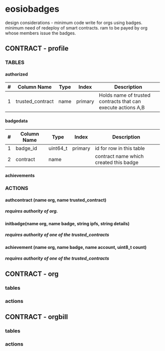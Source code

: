 # eosiobadges

design considerations - 
minimum code write for orgs using badges.
minimum need of redeploy of smart contracts.
ram to be payed by org whose members issue the badges.

## CONTRACT - profile 

### TABLES
#### authorized
| # | Column Name      | Type | Index   | Description                                                  |
|---|------------------|------|---------|--------------------------------------------------------------|
| 1 | trusted_contract | name | primary | Holds name of trusted contracts that can execute actions A,B |
#### badgedata
| # | Column Name | Type     | Index   | Description                            |
|---|-------------|----------|---------|----------------------------------------|
| 1 | badge_id    | uint64_t | primary | id for row in this table               |
| 2 | contract    | name     |         | contract name which created this badge |
#### achievements
### ACTIONS
#### authcontract (name org, name trusted_contract)
##### requires authority of org.
#### initbadge(name org, name badge, string ipfs, string details)
##### requires authority of one of the trusted_contracts
#### achievement (name org, name badge, name account, uint8_t count)
##### requires authority of one of the trusted_contracts

## CONTRACT - org

### tables
### actions

## CONTRACT - orgbill

### tables
### actions
